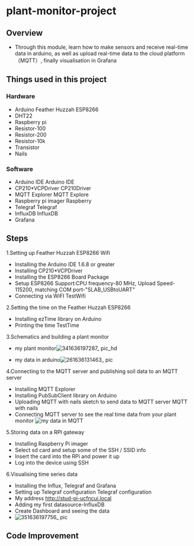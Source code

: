 # plant-monitor-project
## Overview
* Through this module, learn how to make sensors and receive real-time data in arduino, as well as upload real-time data to the cloud platform（MQTT）, finally visualisation in Grafana
## Things used in this project
### Hardware
* Arduino Feather Huzzah ESP8266	
* DHT22	                          
* Raspberry pi	                  
* Resistor-100	                  
* Resistor-200	                  
* Resistor-10k	                  
* Transistor	                    
* Nails	                    
### Software
* Arduino IDE Arduino IDE 
* CP210*VCPDriver CP210Driver 
* MQTT Explorer MQTT Explore 
* Raspberry pi imager Raspberry 
* Telegraf Telegraf 
* InfluxDB InfluxDB 
* Grafana
## Steps
1.Setting up Feather Huzzah ESP8266 Wifi
* Installing the Arduino IDE 1.6.8 or greater
* Installing CP210*VCPDriver
* Installing the ESP8266 Board Package
* Setup ESP8266 Support:CPU frequency-80 MHz, Upload Speed-115200, matching COM port-"SLAB_USBtoUART"
* Connecting via WiFI TestWifi

2.Setting the time on the Feather Huzzah ESP8266
* Installing ezTime library on Arduino
* Printing the time TestTime

3.Schematics and building a plant monitor 
* my plant monitor![341636197287_ pic_hd](https://user-images.githubusercontent.com/92298865/140608101-f6cbfec5-fe52-49c5-aad9-4bb1de5e615e.jpg)


* my data in arduino![261636131463_ pic](https://user-images.githubusercontent.com/92298865/140608105-6ee165a0-7ec5-4864-aea4-5af5b30f101c.jpg)



4.Connecting to the MQTT server and publishing soil data to an MQTT server
* Installing MQTT Explorer
* Installing PubSubClient library on Arduino
* Uploading MQTT with nails sketch to send data to MQTT server MQTT with nails
* Connecting MQTT server to see the real time data from your plant monitor
![my data in MQTT](https://user-images.githubusercontent.com/92298865/140607624-f70a3f16-63ab-4993-8c94-df3ef6e89c0f.jpg)

5.Storing data on a RPI gateway
* Installing Raspberry Pi imager
* Select sd card and setup some of the SSH / SSID info
* Insert the card into the RPi and power it up
* Log into the device using SSH

6.Visualising time series data
* Installing the Influx, Telegraf and Grafana
* Setting up Telegraf configuration Telegraf configuration
* My address http://stud-pi-ucfncui.local
* Adding my first datasource-InfluxDB
* Create Dashboard and seeing the data
* ![351636197756_ pic](https://user-images.githubusercontent.com/92298865/140608025-c9ee9b75-5acb-4b25-92b1-6253a7cce9ed.jpg)
## Code Improvement
